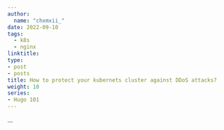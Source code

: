 ```yaml
---
author:
  name: "chxmxii_"
date: 2022-09-10
tags:
  - k8s
  - nginx
linktitle: 
type:
- post
- posts
title: How to protect your kubernets cluster against DDoS attacks?
weight: 10
series:
- Hugo 101
---
```


...
